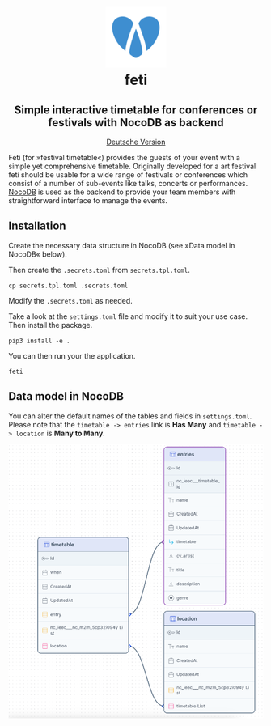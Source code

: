 <div align="center" style="border-bottom: none">
  <h1>
    <img src="static/img/favicon.svg" width="120"/>
    <br>
    feti
  </h1>
  <h2>Simple interactive timetable for conferences or festivals with NocoDB as backend</h2>
  <p><a href="README-de.md">Deutsche Version</a></p>
</div>

Feti (for »festival timetable«) provides the guests of your event with a simple yet comprehensive timetable. Originally developed for a art festival feti should be usable for a wide range of festivals or conferences which consist of a number of sub-events like talks, concerts or performances. [NocoDB](https://nocodb.com/) is used as the backend to provide your team members with straightforward interface to manage the events.


## Installation

Create the necessary data structure in NocoDB (see »Data model in NocoDB« below).

Then create the `.secrets.toml` from `secrets.tpl.toml`.

```
cp secrets.tpl.toml .secrets.toml
```

Modify the `.secrets.toml` as needed.


Take a look at the `settings.toml` file and modify it to suit your use case. Then install the package.

```
pip3 install -e .
```

You can then run your the application.

```
feti
```


## Data model in NocoDB

You can alter the default names of the tables and fields in `settings.toml`. Please note that the `timetable -> entries` link is **Has Many** and `timetable -> location` is **Many to Many**.

![ERD Diagram of the data structure in NocoDB](misc/erd.png)